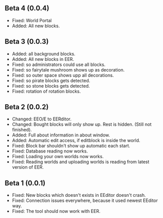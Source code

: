 ## Beta 4 (0.0.4)
* Fixed: World Portal
* Added: All new blocks.


## Beta 3 (0.0.3)  
* Added: all background blocks.  
* Added: All new blocks in EER.  
* Fixed: so administrators could use all blocks.  
* Fixed: so fairytale mushroom shows up as decoration.  
* Fixed: so outer space shows upp all decorations.  
* Fixed: so pirate blocks gets detected.  
* Fixed: so stone blocks gets detected.  
* Fixed: rotation of rotation blocks.   
    
## Beta 2 (0.0.2)  
* Changed: EEO/E to EERditor.  
* Changed: Bought blocks will only show up. Rest is hidden. (Still not finished).  
* Added: Full about information in about window. 
* Added: Automatic edit access, if editblock is inside the world.  
* Fixed: Block bar shouldn't show up automatic each start.   
* Fixed: Database reading now works.  
* Fixed: Loading your own worlds now works.  
* Fixed: Reading worlds and uploading worlds is reading from latest version of EER.  

## Beta 1 (0.0.1)
* Fixed: New blocks which doesn't exists in EEditor doesn't crash.  
* Fixed: Connection issues everywhere, because it used newest EEditor way.  
* Fixed: The tool should now work with EER.  
